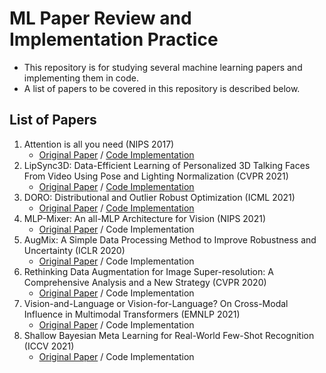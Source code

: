 # ML Paper Review and Implementation Practice

- This repository is for studying several machine learning papers and implementing them in code.
- A list of papers to be covered in this repository is described below.

## List of Papers
1. Attention is all you need (NIPS 2017)
    - [Original Paper](https://arxiv.org/pdf/1706.03762.pdf) / [Code Implementation](https://github.com/azure-wings/ML-paper-review/tree/main/code_practices/W1_Attention)
1. LipSync3D: Data-Efficient Learning of Personalized 3D Talking Faces From Video Using Pose and Lighting Normalization (CVPR 2021)
    - [Original Paper](https://arxiv.org/pdf/2106.04185.pdf) / [Code Implementation](https://github.com/azure-wings/ML-paper-review/tree/main/code_practices/W2_LipSync3D)
1. DORO: Distributional and Outlier Robust Optimization (ICML 2021)
    - [Original Paper](http://proceedings.mlr.press/v139/zhai21a/zhai21a.pdf) / [Code Implementation](https://github.com/azure-wings/ML-paper-review/tree/main/code_practices/W3_DORO)
1. MLP-Mixer: An all-MLP Architecture for Vision (NIPS 2021)
    - [Original Paper](https://arxiv.org/pdf/2105.01601.pdf) / Code Implementation
1. AugMix: A Simple Data Processing Method to Improve Robustness and Uncertainty (ICLR 2020)
    - [Original Paper](https://openreview.net/forum?id=S1gmrxHFvB) / Code Implementation
1. Rethinking Data Augmentation for Image Super-resolution: A Comprehensive Analysis and a New Strategy (CVPR 2020)
    - [Original Paper](https://arxiv.org/pdf/2004.00448.pdf) / Code Implementation
1. Vision-and-Language or Vision-for-Language? On Cross-Modal Influence in Multimodal Transformers (EMNLP 2021)
    - [Original Paper](https://aclanthology.org/2021.emnlp-main.775.pdf) / Code Implementation
1. Shallow Bayesian Meta Learning for Real-World Few-Shot Recognition (ICCV 2021)
    - [Original Paper](https://openaccess.thecvf.com/content/ICCV2021/papers/Zhang_Shallow_Bayesian_Meta_Learning_for_Real-World_Few-Shot_Recognition_ICCV_2021_paper.pdf) / Code Implementation